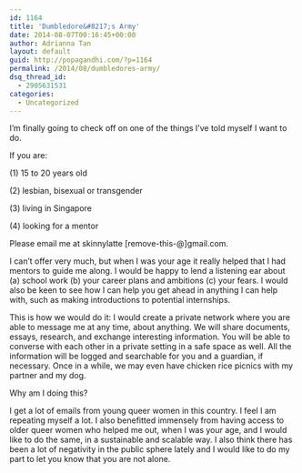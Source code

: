 ```yaml
---
id: 1164
title: 'Dumbledore&#8217;s Army'
date: 2014-08-07T00:16:45+00:00
author: Adrianna Tan
layout: default
guid: http://popagandhi.com/?p=1164
permalink: /2014/08/dumbledores-army/
dsq_thread_id:
  - 2905631531
categories:
  - Uncategorized
---
```

I&#8217;m finally going to check off on one of the things I&#8217;ve told myself I want to do.

If you are:

(1) 15 to 20 years old

(2) lesbian, bisexual or transgender

(3) living in Singapore

(4) looking for a mentor

Please email me at skinnylatte [remove-this-@]gmail.com.

I can&#8217;t offer very much, but when I was your age it really helped that I had mentors to guide me along. I would be happy to lend a listening ear about (a) school work (b) your career plans and ambitions (c) your fears. I would also be keen to see how I can help you get ahead in anything I can help with, such as making introductions to potential internships.

This is how we would do it: I would create a private network where you are able to message me at any time, about anything. We will share documents, essays, research, and exchange interesting information. You will be able to converse with each other in a private setting in a safe space as well. All the information will be logged and searchable for you and a guardian, if necessary. Once in a while, we may even have chicken rice picnics with my partner and my dog.

Why am I doing this?

I get a lot of emails from young queer women in this country. I feel I am repeating myself a lot. I also benefitted immensely from having access to older queer women who helped me out, when I was your age, and I would like to do the same, in a sustainable and scalable way. I also think there has been a lot of negativity in the public sphere lately and I would like to do my part to let you know that you are not alone.
